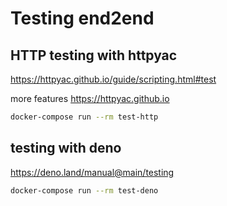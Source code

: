 # Testing end2end

## HTTP testing with httpyac

https://httpyac.github.io/guide/scripting.html#test

more features https://httpyac.github.io


```sh
docker-compose run --rm test-http
```


## testing with deno

https://deno.land/manual@main/testing

```sh
docker-compose run --rm test-deno
```
